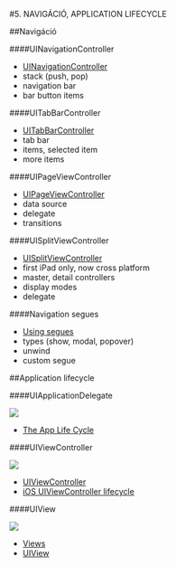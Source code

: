 #5. NAVIGÁCIÓ, APPLICATION LIFECYCLE


##Navigáció


####UINavigationController
- [UINavigationController](https://developer.apple.com/library/ios/documentation/UIKit/Reference/UINavigationController_Class/)
- stack (push, pop)
- navigation bar
- bar button items

####UITabBarController

- [UITabBarController](https://developer.apple.com/library/ios/documentation/UIKit/Reference/UITabBarController_Class/)
- tab bar
- items, selected item
- more items


####UIPageViewController

- [UIPageViewController](https://developer.apple.com/library/ios/documentation/UIKit/Reference/UIPageViewControllerClassReferenceClassRef/)
- data source
- delegate
- transitions

####UISplitViewController

- [UISplitViewController](https://developer.apple.com/library/ios/documentation/UIKit/Reference/UISplitViewController_class/)
- first iPad only, now cross platform
- master, detail controllers
- display modes
- delegate


####Navigation segues

- [Using segues](https://developer.apple.com/library/ios/featuredarticles/ViewControllerPGforiPhoneOS/UsingSegues.html)
- types (show, modal, popover)
- unwind
- custom segue

##Application lifecycle


####UIApplicationDelegate

![](http://i.stack.imgur.com/URh6p.png)

- [The App Life Cycle](https://developer.apple.com/library/ios/documentation/iPhone/Conceptual/iPhoneOSProgrammingGuide/TheAppLifeCycle/TheAppLifeCycle.html)


####UIViewController

![](http://i.stack.imgur.com/eYCHy.jpg)

- [UIViewController](https://developer.apple.com/library/ios/documentation/UIKit/Reference/UIViewController_Class/)
- [iOS UIViewController lifecycle](https://medium.com/@SergiGracia/ios-uiviewcontroller-lifecycle-261e3e2f6133#.djog5wnho)


####UIView

![](http://i.stack.imgur.com/i9YuN.png)

- [Views](https://developer.apple.com/library/ios/documentation/WindowsViews/Conceptual/ViewPG_iPhoneOS/CreatingViews/CreatingViews.html)
- [UIView](https://developer.apple.com/library/ios/documentation/UIKit/Reference/UIView_Class/)




